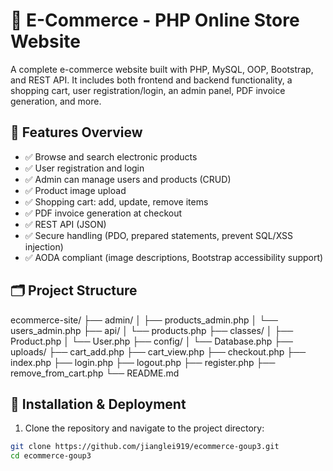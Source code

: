 # 🛒 E-Commerce - PHP Online Store Website

A complete e-commerce website built with PHP, MySQL, OOP, Bootstrap, and REST API. It includes both frontend and backend functionality, a shopping cart, user registration/login, an admin panel, PDF invoice generation, and more.

## 🚀 Features Overview

- ✅ Browse and search electronic products
- ✅ User registration and login
- ✅ Admin can manage users and products (CRUD)
- ✅ Product image upload
- ✅ Shopping cart: add, update, remove items
- ✅ PDF invoice generation at checkout
- ✅ REST API (JSON)
- ✅ Secure handling (PDO, prepared statements, prevent SQL/XSS injection)
- ✅ AODA compliant (image descriptions, Bootstrap accessibility support)

## 🗂 Project Structure

ecommerce-site/
├── admin/
│   ├── products_admin.php
│   └── users_admin.php
├── api/
│   └── products.php
├── classes/
│   ├── Product.php
│   └── User.php
├── config/
│   └── Database.php
├── uploads/
├── cart_add.php
├── cart_view.php
├── checkout.php
├── index.php
├── login.php
├── logout.php
├── register.php
├── remove_from_cart.php
└── README.md

## 🔧 Installation & Deployment

1. Clone the repository and navigate to the project directory:
```bash
git clone https://github.com/jianglei919/ecommerce-goup3.git
cd ecommerce-goup3
```